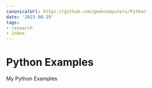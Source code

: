 ```yaml
---
canonicalUrl: https://github.com/geekcomputers/Python
date: '2023-08-19'
tags:
- research
- inbox
---
```


# Python Examples

My Python Examples